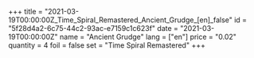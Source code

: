 +++
title = "2021-03-19T00:00:00Z_Time_Spiral_Remastered_Ancient_Grudge_[en]_false"
id = "5f28d4a2-6c75-44c2-93ac-e7159c1c623f"
date = "2021-03-19T00:00:00Z"
name = "Ancient Grudge"
lang = ["en"]
price = "0.02"
quantity = 4
foil = false
set = "Time Spiral Remastered"
+++
